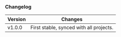 ### Changelog

| Version    | Changes |
| -------- | ------- |
| v1.0.0  | First stable, synced with all projects.   |

